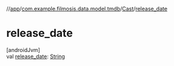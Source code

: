 //[app](../../../index.md)/[com.example.filmosis.data.model.tmdb](../index.md)/[Cast](index.md)/[release_date](release_date.md)

# release_date

[androidJvm]\
val [release_date](release_date.md): [String](https://kotlinlang.org/api/latest/jvm/stdlib/kotlin/-string/index.html)
